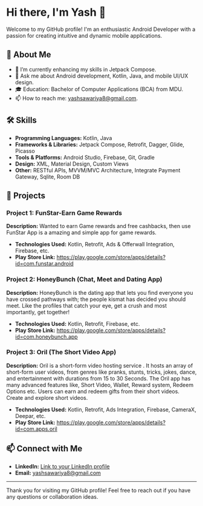 # Hi there, I'm Yash 👋

Welcome to my GitHub profile! I'm an enthusiastic Android Developer with a passion for creating intuitive and dynamic mobile applications. 

## 🚀 About Me

- 🌱 I’m currently enhancing my skills in Jetpack Compose.
- 💬 Ask me about Android development, Kotlin, Java, and mobile UI/UX design.
- 🎓 Education: Bachelor of Computer Applications (BCA) from MDU.
- 📫 How to reach me: yashsawariya8@gmail.com.

## 🛠️ Skills

- **Programming Languages:** Kotlin, Java
- **Frameworks & Libraries:** Jetpack Compose, Retrofit, Dagger, Glide, Picasso
- **Tools & Platforms:** Android Studio, Firebase, Git, Gradle
- **Design:** XML, Material Design, Custom Views
- **Other:** RESTful APIs, MVVM/MVC Architecture, Integrate Payment Gateway, Sqlite, Room DB

## 📱 Projects

### Project 1: FunStar-Earn Game Rewards
**Description:** Wanted to earn Game rewards and free cashbacks, then use
FunStar App is a amazing and simple app for game rewards.

- **Technologies Used:** Kotlin, Retrofit, Ads & Offerwall Integration, Firebase, etc.
- **Play Store Link:** https://play.google.com/store/apps/details?id=com.funstar.android

### Project 2: HoneyBunch (Chat, Meet and Dating App)
**Description:** HoneyBunch is the dating app that lets you find everyone
you have crossed pathways with; the people kismat has
decided you should meet. Like the profiles that catch your
eye, get a crush and most importantly, get together!

- **Technologies Used:** Kotlin, Retrofit, Firebase, etc.
- **Play Store Link:** https://play.google.com/store/apps/details?id=com.honeybunch.app

### Project 3: Oril (The Short Video App)
**Description:** Oril is a short-form video hosting service .
It hosts an array of short-form user videos, from genres like pranks, stunts, tricks, jokes, dance, and entertainment with durations from 15 to 30 Seconds.
The Oril app has many advanced features like, Short Video, Wallet, Reward system, Redeem Options etc.
Users can earn and redeem gifts from their short videos.
Create and explore short videos.

- **Technologies Used:** Kotlin, Retrofit, Ads Integration, Firebase, CameraX, Deepar, etc.
- **Play Store Link:** https://play.google.com/store/apps/details?id=com.apps.oril

## 📫 Connect with Me

- **LinkedIn:** [Link to your LinkedIn profile](https://www.linkedin.com/in/yash-sawariya/)
- **Email:** yashsawariya8@gmail.com

---

Thank you for visiting my GitHub profile! Feel free to reach out if you have any questions or collaboration ideas.


